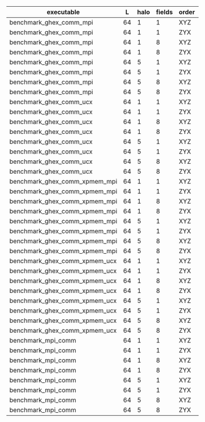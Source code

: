 |                   executable |  L | halo | fields | order | ddindex |           mean |     throughput |                                                                                                   rundir|
|------------------------------|----|------|--------|-------|---------|----------------|----------------|---------------------------------------------------------------------------------------------------------|
|      benchmark_ghex_comm_mpi | 64 |    1 |      1 |   XYZ |       3 | 0.000494712478 |     1416.84742 | 000008/000008_run/work|
|      benchmark_ghex_comm_mpi | 64 |    1 |      1 |   ZYX |       3 | 0.000510701624 |     1372.48848 | 000008/000009_run/work|
|      benchmark_ghex_comm_mpi | 64 |    1 |      8 |   XYZ |       3 |  0.00444371163 |     1261.88584 | 000008/000010_run/work|
|      benchmark_ghex_comm_mpi | 64 |    1 |      8 |   ZYX |       3 |  0.00446764241 |     1255.12659 | 000008/000011_run/work|
|      benchmark_ghex_comm_mpi | 64 |    5 |      1 |   XYZ |       3 |  0.00296322849 |     1334.98846 | 000008/000012_run/work|
|      benchmark_ghex_comm_mpi | 64 |    5 |      1 |   ZYX |       3 |  0.00295964571 |     1336.60452 | 000008/000013_run/work|
|      benchmark_ghex_comm_mpi | 64 |    5 |      8 |   XYZ |       3 |   0.0287021419 | 642695731000.0 | 000008/000014_run/work|
|      benchmark_ghex_comm_mpi | 64 |    5 |      8 |   ZYX |       3 |   0.0288058182 | 640382576000.0 | 000008/000015_run/work|
|      benchmark_ghex_comm_ucx | 64 |    1 |      1 |   XYZ |       3 | 0.000524199283 |     1337.14814 | 000008/000024_run/work|
|      benchmark_ghex_comm_ucx | 64 |    1 |      1 |   ZYX |       3 | 0.000537865465 |     1303.17364 | 000008/000025_run/work|
|      benchmark_ghex_comm_ucx | 64 |    1 |      8 |   XYZ |       3 |  0.00404860181 |     1385.03539 | 000008/000026_run/work|
|      benchmark_ghex_comm_ucx | 64 |    1 |      8 |   ZYX |       3 |  0.00404782827 |     1385.30007 | 000008/000027_run/work|
|      benchmark_ghex_comm_ucx | 64 |    5 |      1 |   XYZ |       3 |  0.00314520923 |     1257.74648 | 000008/000028_run/work|
|      benchmark_ghex_comm_ucx | 64 |    5 |      1 |   ZYX |       3 |  0.00314668288 |     1257.15745 | 000008/000029_run/work|
|      benchmark_ghex_comm_ucx | 64 |    5 |      8 |   XYZ |       3 |   0.0257427618 | 716579837000.0 | 000008/000030_run/work|
|      benchmark_ghex_comm_ucx | 64 |    5 |      8 |   ZYX |       3 |   0.0257062681 | 717597125000.0 | 000008/000031_run/work|
|benchmark_ghex_comm_xpmem_mpi | 64 |    1 |      1 |   XYZ |       3 | 0.000486682258 |     1440.22529 | 000010/000000_run/work|
|benchmark_ghex_comm_xpmem_mpi | 64 |    1 |      1 |   ZYX |       3 | 0.000501901092 |     1396.55424 | 000010/000001_run/work|
|benchmark_ghex_comm_xpmem_mpi | 64 |    1 |      8 |   XYZ |       3 |   0.0039224066 |       1429.596 | 000010/000002_run/work|
|benchmark_ghex_comm_xpmem_mpi | 64 |    1 |      8 |   ZYX |       3 |  0.00391839301 |     1431.06032 | 000010/000003_run/work|
|benchmark_ghex_comm_xpmem_mpi | 64 |    5 |      1 |   XYZ |       3 |  0.00295534082 |     1338.55149 | 000010/000004_run/work|
|benchmark_ghex_comm_xpmem_mpi | 64 |    5 |      1 |   ZYX |       3 |  0.00294030125 |     1345.39814 | 000010/000005_run/work|
|benchmark_ghex_comm_xpmem_mpi | 64 |    5 |      8 |   XYZ |       3 |   0.0254225785 | 725604763000.0 | 000010/000006_run/work|
|benchmark_ghex_comm_xpmem_mpi | 64 |    5 |      8 |   ZYX |       3 |    0.025482869 | 723888040000.0 | 000010/000007_run/work|
|benchmark_ghex_comm_xpmem_ucx | 64 |    1 |      1 |   XYZ |       3 | 0.000534074455 |     1312.42393 | 000010/000008_run/work|
|benchmark_ghex_comm_xpmem_ucx | 64 |    1 |      1 |   ZYX |       3 | 0.000542335188 |     1292.43337 | 000010/000009_run/work|
|benchmark_ghex_comm_xpmem_ucx | 64 |    1 |      8 |   XYZ |       3 |  0.00405647928 |     1382.34572 | 000010/000010_run/work|
|benchmark_ghex_comm_xpmem_ucx | 64 |    1 |      8 |   ZYX |       3 |  0.00405682152 |      1382.2291 | 000010/000011_run/work|
|benchmark_ghex_comm_xpmem_ucx | 64 |    5 |      1 |   XYZ |       3 |  0.00314158047 |     1259.19927 | 000010/000012_run/work|
|benchmark_ghex_comm_xpmem_ucx | 64 |    5 |      1 |   ZYX |       3 |  0.00313879829 |     1260.31541 | 000010/000013_run/work|
|benchmark_ghex_comm_xpmem_ucx | 64 |    5 |      8 |   XYZ |       3 |   0.0250497614 | 736403984000.0 | 000010/000014_run/work|
|benchmark_ghex_comm_xpmem_ucx | 64 |    5 |      8 |   ZYX |       3 |   0.0250312446 | 736948737000.0 | 000010/000015_run/work|
|           benchmark_mpi_comm | 64 |    1 |      1 |   XYZ |       3 | 0.000544534091 |     1287.21435 | 000008/000000_run/work|
|           benchmark_mpi_comm | 64 |    1 |      1 |   ZYX |       3 |  0.00047241015 |     1483.73632 | 000008/000001_run/work|
|           benchmark_mpi_comm | 64 |    1 |      8 |   XYZ |       3 |  0.00385805315 |     1453.44207 | 000008/000002_run/work|
|           benchmark_mpi_comm | 64 |    1 |      8 |   ZYX |       3 |  0.00389824029 |     1438.45847 | 000008/000003_run/work|
|           benchmark_mpi_comm | 64 |    5 |      1 |   XYZ |       3 |  0.00247943097 |      1595.4773 | 000008/000004_run/work|
|           benchmark_mpi_comm | 64 |    5 |      1 |   ZYX |       3 |  0.00248216596 |     1593.71931 | 000008/000005_run/work|
|           benchmark_mpi_comm | 64 |    5 |      8 |   XYZ |       3 |   0.0197037962 | 936202542000.0 | 000008/000006_run/work|
|           benchmark_mpi_comm | 64 |    5 |      8 |   ZYX |       3 |   0.0196270794 | 939861897000.0 | 000008/000007_run/work|
